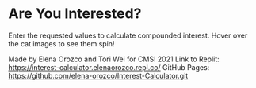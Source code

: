 # Are You Interested?  
Enter the requested values to calculate compounded interest. Hover over the cat images to see them spin!

Made by Elena Orozco and Tori Wei for CMSI 2021
Link to Replit: https://interest-calculator.elenaorozco.repl.co/
GitHub Pages: https://github.com/elena-orozco/Interest-Calculator.git
